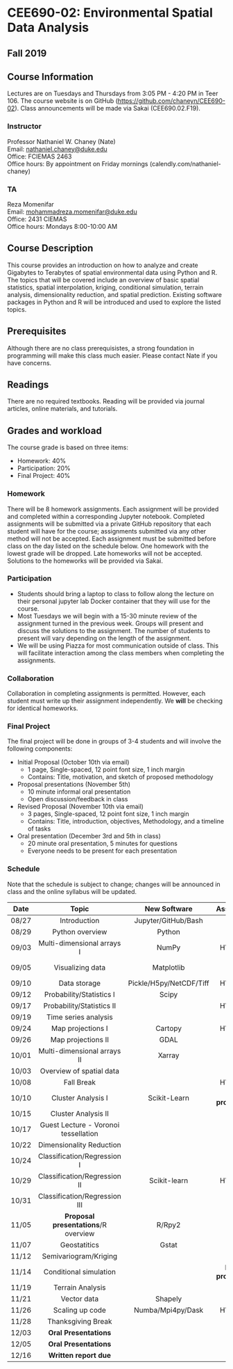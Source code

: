 # CEE690-02: Environmental Spatial Data Analysis
## Fall 2019

## Course Information
Lectures are on Tuesdays and Thursdays from 3:05 PM - 4:20 PM in Teer 106. The course website is on GitHub (https://github.com/chaneyn/CEE690-02). Class announcements will be made via Sakai (CEE690.02.F19).

### Instructor
Professor Nathaniel W. Chaney (Nate)  
Email: nathaniel.chaney@duke.edu  
Office: FCIEMAS 2463  
Office hours: By appointment on Friday mornings (calendly.com/nathaniel-chaney)

### TA
Reza Momenifar  
Email: mohammadreza.momenifar@duke.edu  
Office: 2431 CIEMAS  
Office hours: Mondays 8:00-10:00 AM

## Course Description
This course provides an introduction on how to analyze and create Gigabytes to Terabytes of spatial environmental data using Python and R. The topics that will be covered include an overview of basic spatial statistics, spatial interpolation, kriging, conditional simulation, terrain analysis, dimensionality reduction, and spatial prediction. Existing software packages in Python and R will be introduced and used to explore the listed topics. 

## Prerequisites
Although there are no class prerequisistes, a strong foundation in programming will make this class much easier. Please contact Nate if you have concerns. 

## Readings
There are no required textbooks. Reading will be provided via journal articles, online materials, and tutorials.

## Grades and workload
The course grade is based on three items:
* Homework: 40%
* Participation: 20%
* Final Project: 40%

### Homework
There will be 8 homework assignments. Each assignment will be provided and completed within a corresponding Jupyter notebook. Completed assignments will be submitted via a private GitHub repository that each student will have for the course; assignments submitted via any other method will not be accepted. Each assignment must be submitted before class on the day listed on the schedule below. One homework with the lowest grade will be dropped. Late homeworks will not be accepted. Solutions to the homeworks will be provided via Sakai.

### Participation
* Students should bring a laptop to class to follow along the lecture on their personal jupyter lab Docker container that they will use for the course. 
* Most Tuesdays we will begin with a 15-30 minute review of the assignment turned in the previous week. Groups will present and discuss the solutions to the assignment. The number of students to present will vary depending on the length of the assignment. 
* We will be using Piazza for most communication outside of class. This will facilitate interaction among the class members when completing the assignments.

### Collaboration
Collaboration in completing assignments is permitted. However, each student must write up their assignment independently. We **will** be checking for identical homeworks. 

### Final Project
The final project will be done in groups of 3-4 students and will involve the following components:
* Initial Proposal (October 10th via email)
  * 1 page, Single-spaced, 12 point font size, 1 inch margin
  * Contains: Title, motivation, and sketch of proposed methodology
* Proposal presentations (November 5th)
  * 10 minute informal oral presentation
  * Open discussion/feedback in class
* Revised Proposal (November 10th via email)
  * 3 pages, Single-spaced, 12 point font size, 1 inch margin
  * Contains: Title, introduction, objectives, Methodology, and a timeline of tasks
* Oral presentation (December 3rd and 5th in class)
  * 20 minute oral presentation, 5 minutes for questions
  * Everyone needs to be present for each presentation
  
### Schedule
Note that the schedule is subject to change; changes will be announced in class and the online syllabus will be updated.

|Date|Topic|New Software|Assignments|Presentation|
|:-:|:-:|:-:|:-:|:-:|
|08/27|Introduction|Jupyter/GitHub/Bash||
|08/29|Python overview|Python||
|09/03|Multi-dimensional arrays I|NumPy|HW #1 due|
|09/05|Visualizing data|Matplotlib||Reza and Nate|
|09/10|Data storage|Pickle/H5py/NetCDF/Tiff|HW #2 due||
|09/12|Probability/Statistics I|Scipy||TBD|
|09/17|Probability/Statistics II||HW #3 due||
|09/19|Time series analysis|||TBD|
|09/24|Map projections I|Cartopy|HW #4 due||
|09/26|Map projections II|GDAL||TBD|
|10/01|Multi-dimensional arrays II|Xarray|||
|10/03|Overview of spatial data||||
|10/08|Fall Break||HW #5 due|
|10/10|Cluster Analysis I|Scikit-Learn|**Initial proposal due**|TBD|
|10/15|Cluster Analysis II|||
|10/17|Guest Lecture - Voronoi tessellation||||
|10/22|Dimensionality Reduction|||
|10/24|Classification/Regression I||||
|10/29|Classification/Regression II|Scikit-learn|HW #6 due||
|10/31|Classification/Regression III|||TBD|
|11/05|**Proposal presentations**/R overview|R/Rpy2||
|11/07|Geostatitics|Gstat|||
|11/12|Semivariogram/Kriging|||HW #7 due|
|11/14|Conditional simulation||**Revised proposal due**|TBD|
|11/19|Terrain Analysis||||
|11/21|Vector data|Shapely|||
|11/26|Scaling up code|Numba/Mpi4py/Dask|HW #8 due|
|11/28|Thanksgiving Break|||
|12/03|**Oral Presentations**||TBD|
|12/05|**Oral Presentations**|||
|12/16|**Written report due**||| 
